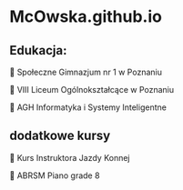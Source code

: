 # McOwska.github.io



## Edukacja: ## 
:school: Społeczne Gimnazjum nr 1 w Poznaniu 

:school: VIII Liceum Ogólnokształcące w Poznaniu

:school: AGH Informatyka i Systemy Inteligentne

## dodatkowe kursy
:horse_racing: Kurs Instruktora Jazdy Konnej

:musical_keyboard: ABRSM Piano grade 8

